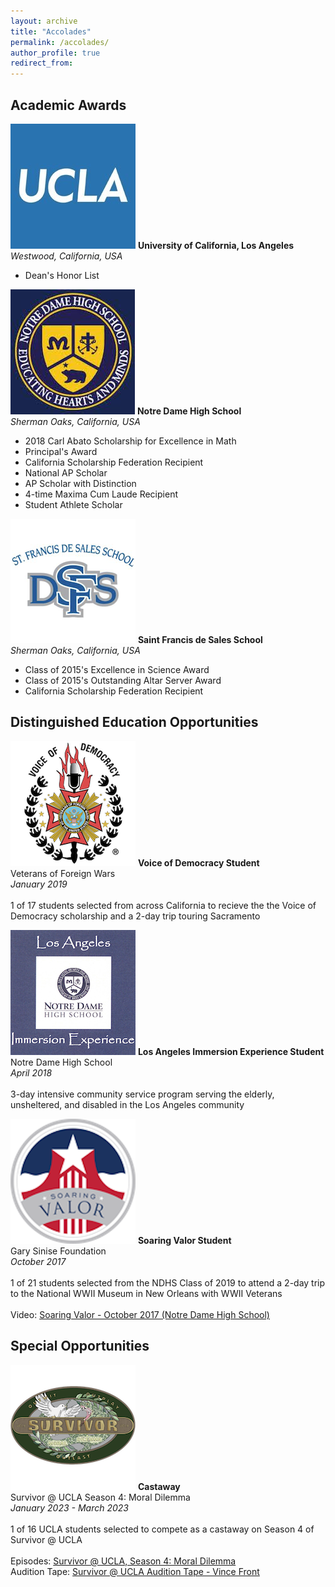 ```yaml
---
layout: archive
title: "Accolades"
permalink: /accolades/
author_profile: true
redirect_from:
---
```

## Academic Awards

<p class="exp_p">
  <img src="/images/UCLA_Logo.jpeg" alt="UCLA" class="exp_img">
  <span class="exp_text"> <strong>University of California, Los Angeles</strong>  <br />
  <em>Westwood, California, USA</em> <br />
  <ul class="exp_ul">
        <li>Dean's Honor List</li>
    </ul>
  </span>
</p>

<p class="exp_p">
  <img src="/images/NDHS_Logo.jpeg" alt="NDHS" class="exp_img">
  <span class="exp_text"> <strong>Notre Dame High School</strong>  <br />
  <em>Sherman Oaks, California, USA</em> <br />
  <ul class="exp_ul">
        <li>2018 Carl Abato Scholarship for Excellence in Math</li>
        <li>Principal's Award</li>
        <li>California Scholarship Federation Recipient</li>
        <li>National AP Scholar</li> 
        <li>AP Scholar with Distinction</li>
        <li>4-time Maxima Cum Laude Recipient</li>
        <li>Student Athlete Scholar</li>
    </ul>
  </span>
</p>

<p class="exp_p">
  <img src="/images/SFDS_Logo.png" alt="SFDS" class="exp_img">
  <span class="exp_text"> <strong>Saint Francis de Sales School</strong> <br />
  <em>Sherman Oaks, California, USA</em> <br />
  <ul class="exp_ul">
        <li>Class of 2015's Excellence in Science Award</li>
        <li>Class of 2015's Outstanding Altar Server Award</li>
        <li>California Scholarship Federation Recipient</li>
    </ul> 
  </span>
</p>

## Distinguished Education Opportunities

<p class="exp_p">
  <img src="/images/VOD_Logo.png" alt="VOD" class="exp_img">
  <span class="exp_text"> <strong>Voice of Democracy Student</strong> <br />
  Veterans of Foreign Wars <br />
  <em>January 2019</em> <br />
  <br />
  1 of 17 students selected from across California to recieve the the Voice of Democracy scholarship and a 2-day trip touring Sacramento
  </span>
</p>

<p class="exp_p">
  <img src="/images/Immersion_Logo.png" alt="Immersion" class="exp_img">
  <span class="exp_text"> <strong>Los Angeles Immersion Experience Student</strong> <br />
  Notre Dame High School<br />
  <em>April 2018</em> <br />
  <br />
  3-day intensive community service program serving the elderly, unsheltered, and disabled in the Los Angeles community
  </span>
</p>

<p class="exp_p">
  <img src="/images/Soaring_Valor_Logo.png" alt="Soaring Valor" class="exp_img">
  <span class="exp_text"> <strong>Soaring Valor Student</strong> <br />
  Gary Sinise Foundation <br />
  <em>October 2017</em> <br />
  <br />
  1 of 21 students selected from the NDHS Class of 2019 to attend a 2-day trip to the National WWII Museum in New Orleans with WWII Veterans <br />
  <br />
  Video: <a href="https://www.youtube.com/watch?v=PKT8j-ZpvDE">Soaring Valor - October 2017 (Notre Dame High School)</a>
  </span>
</p>

## Special Opportunities

<p class="exp_p">
  <img src="/images/Survivor_at_UCLA.png" alt="Survivor @ UCLA Season 4: Moral Dilemma" class="exp_img">
  <span class="exp_text"> <strong>Castaway</strong> <br />
  Survivor @ UCLA Season 4: Moral Dilemma <br />
  <em>January 2023 - March 2023</em> <br />
  <br />
  1 of 16 UCLA students selected to compete as a castaway on Season 4 of Survivor @ UCLA <br />
  <br />
  Episodes: <a href="https://www.youtube.com/watch?v=HxR9_6IBy3U&list=PLAWMvTxJdZimVfeMUsmaQz3HcLSjTRLrO">Survivor @ UCLA, Season 4: Moral Dilemma</a> <br />
  Audition Tape: <a href="https://youtu.be/RqwBRAxK2aQ?si=dyY2cHueptNOyt_N">Survivor @ UCLA Audition Tape - Vince Front</a>
  </span>
</p>